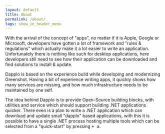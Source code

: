 ```yaml
---
layout: default
title: About
permalink: /about/
tags: show_in_header_menu
---
```


With the arrival of the concept of "apps", no matter if it is Apple, Google or Microsoft, developers have gotten a lot of framework and "rules & regulations" which actually make it a lot easier to write an application. Unfortunately there is nothing like such for desktop applications, here developers still need to see how their application can be downloaded and find solutions to install & update.

Dapplo is based on the experience build while developing and modernizing Greenshot. Having a bit of experience writing apps, it quickly shows how many services are missing, and how much infrastructure needs to be maintained by one self.

The idea behind Dapplo is to provide Open-Source building blocks, with utilities and service which should support building .NET applications quicker. There even is a plan to write a .NET application which can download and update small "dapplo" based applications, with this it is possible to have a single .NET process hosting multiple tools which can be selected from a "quick-start" by pressing <kbd><i class="fa fa-windows fa-lg"></i> + a</kbd>.